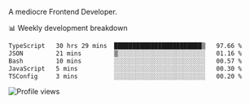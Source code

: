 A mediocre Frontend Developer.

📊 Weekly development breakdown
<!--START_SECTION:waka-->

```txt
TypeScript   30 hrs 29 mins  ████████████████████████▒   97.66 %
JSON         21 mins         ▒░░░░░░░░░░░░░░░░░░░░░░░░   01.16 %
Bash         10 mins         ░░░░░░░░░░░░░░░░░░░░░░░░░   00.57 %
JavaScript   5 mins          ░░░░░░░░░░░░░░░░░░░░░░░░░   00.30 %
TSConfig     3 mins          ░░░░░░░░░░░░░░░░░░░░░░░░░   00.20 %
```

<!--END_SECTION:waka-->

<img src="https://gpvc.arturio.dev/iqbalfasri" alt="Profile views"/>
